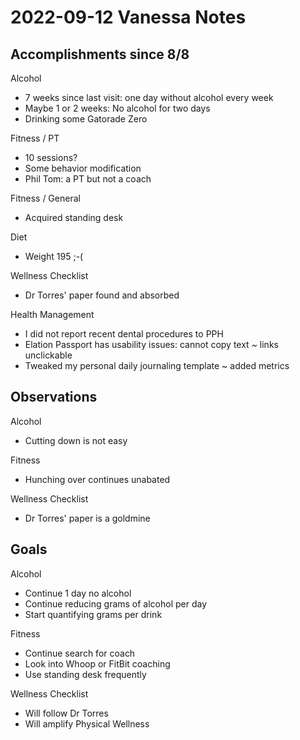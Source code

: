 # 2022-09-12 Vanessa Notes

## Accomplishments since 8/8

Alcohol
* 7 weeks since last visit: one day without alcohol every week
* Maybe 1 or 2 weeks: No alcohol for two days
* Drinking some Gatorade Zero

Fitness / PT
* 10 sessions?
* Some behavior modification
* Phil Tom: a PT but not a coach

Fitness / General
* Acquired standing desk

Diet
* Weight 195 ;-(

Wellness Checklist
* Dr Torres' paper found and absorbed

Health Management
* I did not report recent dental procedures to PPH
* Elation Passport has usability issues: cannot copy text ~ links unclickable
* Tweaked my personal daily journaling template ~ added metrics

## Observations

Alcohol
* Cutting down is not easy

Fitness
* Hunching over continues unabated

Wellness Checklist
* Dr Torres' paper is a goldmine

## Goals

Alcohol
* Continue 1 day no alcohol
* Continue reducing grams of alcohol per day
* Start quantifying grams per drink

Fitness
* Continue search for coach
* Look into Whoop or FitBit coaching
* Use standing desk frequently

Wellness Checklist
* Will follow Dr Torres
* Will amplify Physical Wellness

